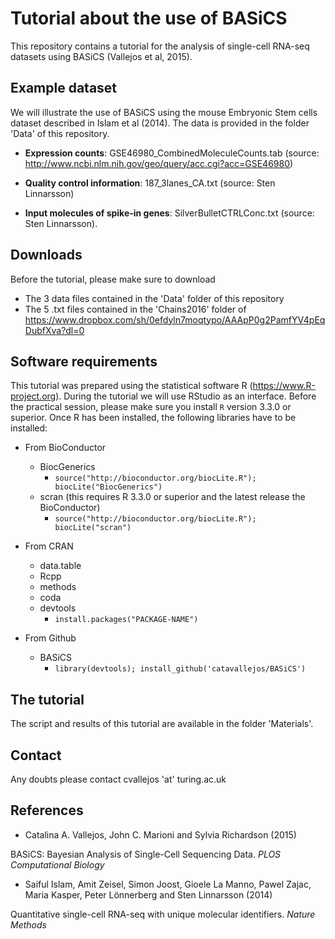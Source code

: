 # Tutorial about the use of  BASiCS

This repository contains a tutorial for the analysis of single-cell RNA-seq datasets using BASiCS (Vallejos et al, 2015). 

## Example dataset

We will illustrate the use of BASiCS using the mouse Embryonic Stem cells dataset described in Islam et al (2014). The data is provided in the folder 'Data' of this repository.

- **Expression counts**: GSE46980_CombinedMoleculeCounts.tab (source: http://www.ncbi.nlm.nih.gov/geo/query/acc.cgi?acc=GSE46980)

- **Quality control information**: 187_3lanes_CA.txt (source: Sten Linnarsson)

- **Input molecules of spike-in genes**: SilverBulletCTRLConc.txt (source: Sten Linnarsson).

## Downloads

Before the tutorial, please make sure to download

* The 3 data files contained in the 'Data' folder of this repository
* The 5 .txt files contained in the 'Chains2016' folder of https://www.dropbox.com/sh/0efdyln7moqtypo/AAApP0g2PamfYV4pEqDubfXva?dl=0 

## Software requirements

This tutorial was prepared using the statistical software R (https://www.R-project.org). During the tutorial we will use RStudio as an interface. Before the practical session, please make sure you install `R` version 3.3.0 or superior. Once R has been installed, the following libraries have to be installed:

* From BioConductor
	+ BiocGenerics
		- `source("http://bioconductor.org/biocLite.R"); biocLite("BiocGenerics")`
	+ scran	(this requires R 3.3.0 or superior and the latest release the BioConductor)
	 	- `source("http://bioconductor.org/biocLite.R"); biocLite("scran")`
    
* From CRAN
	+ data.table  
	+ Rcpp
	+ methods
	+ coda
	+ devtools
		- `install.packages("PACKAGE-NAME")`

* From Github
	+ BASiCS
		- `library(devtools); install_github('catavallejos/BASiCS')` 

## The tutorial

The script and results of this tutorial are available in the folder 'Materials'.


## Contact

Any doubts please contact cvallejos 'at' turing.ac.uk


## References

* Catalina A. Vallejos, John C. Marioni and Sylvia Richardson (2015)

BASiCS: Bayesian Analysis of Single-Cell Sequencing Data. *PLOS Computational Biology*

* Saiful Islam, Amit Zeisel, Simon Joost, Gioele La Manno, Pawel Zajac, Maria Kasper, Peter Lönnerberg and Sten Linnarsson (2014)

Quantitative single-cell RNA-seq with unique molecular identifiers. *Nature Methods*
